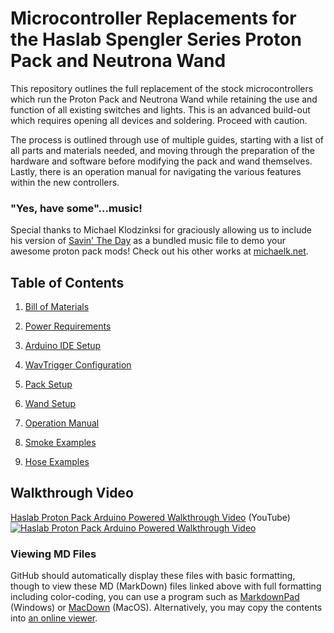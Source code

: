 # Microcontroller Replacements for the Haslab Spengler Series Proton Pack and Neutrona Wand

This repository outlines the full replacement of the stock microcontrollers which run the Proton Pack and Neutrona Wand while retaining the use and function of all existing switches and lights. This is an advanced build-out which requires opening all devices and soldering. Proceed with caution.

The process is outlined through use of multiple guides, starting with a list of all parts and materials needed, and moving through the preparation of the hardware and software before modifying the pack and wand themselves. Lastly, there is an operation manual for navigating the various features within the new controllers.

### "Yes, have some"...music!

Special thanks to Michael Klodzinksi for graciously allowing us to include his version of [Savin' The Day](https://www.youtube.com/watch?v=shJslMSAxE0) as a bundled music file to demo your awesome proton pack mods! Check out his other works at [michaelk.net](https://michaelk.net).

## Table of Contents

1. [Bill of Materials](BOM.md)

1. [Power Requirements](POWER.md)

1. [Arduino IDE Setup](ARDUINO.md)

1. [WavTrigger Configuration](WAVTRIGGER.md)

1. [Pack Setup](PACK.md)

1. [Wand Setup](WAND.md)

1. [Operation Manual](OPERATION.md)

1. [Smoke Examples](SMOKE.md)

1. [Hose Examples](HOSE.md)

## Walkthrough Video ##

[Haslab Proton Pack Arduino Powered Walkthrough Video](https://www.youtube.com/watch?v=mnfljGd5-uU) (YouTube)
[![Haslab Proton Pack Arduino Powered Walkthrough Video](https://img.youtube.com/vi/mnfljGd5-uU/maxresdefault.jpg)](https://www.youtube.com/watch?v=mnfljGd5-uU)

### Viewing MD Files

GitHub should automatically display these files with basic formatting, though to view these MD (MarkDown) files linked above with full formatting including color-coding, you can use a program such as [MarkdownPad](http://markdownpad.com/) (Windows) or [MacDown](https://macdown.uranusjr.com/) (MacOS). Alternatively, you may copy the contents into [an online viewer](https://markdownlivepreview.com/).